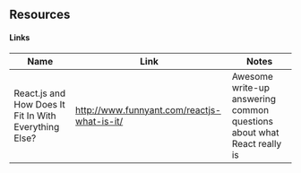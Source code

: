 ## Resources

#### Links
| Name | Link | Notes |
|---------------|-------------------------------------|----------------------------|
| React.js and How Does It Fit In With Everything Else? | http://www.funnyant.com/reactjs-what-is-it/ | Awesome write-up answering common questions about what React really is |



